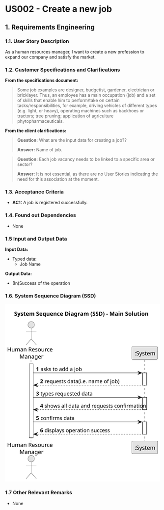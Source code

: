 # US002 - Create a new job 


## 1. Requirements Engineering

### 1.1. User Story Description

As a human resources manager, I want to create a new profession to expand our company and satisfy the market.

### 1.2. Customer Specifications and Clarifications 

**From the specifications document:**

>	Some job examples are designer, budgetist,
gardener, electrician or bricklayer. Thus, an employee has a main occupation (job) and
a set of skills that enable him to perform/take on certain tasks/responsibilities, for example, driving vehicles of different types (e.g. light, or heavy), operating machines such
as backhoes or tractors; tree pruning; application of agriculture phytopharmaceuticals. 



**From the client clarifications:**

> **Question:** What are the input data for creating a job??
>
> **Answer:**  Name of job.

> **Question:** Each job vacancy needs to be linked to a specific area or sector?
>
> **Answer:**  It is not essential, as there are no User Stories indicating the need for this association at the moment.

### 1.3. Acceptance Criteria
* **AC1:** A job is registered successfully.

### 1.4. Found out Dependencies

* None

### 1.5 Input and Output Data

**Input Data:**

* Typed data:
    * Job Name

**Output Data:**

* (In)Success of the operation

### 1.6. System Sequence Diagram (SSD)

![System Sequence Diagram - Main Solution](svg/us002-system-sequence-diagram-Main-solution.svg)



### 1.7 Other Relevant Remarks

* None
